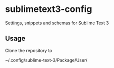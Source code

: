 sublimetext3-config
===================

Settings, snippets and schemas for Sublime Text 3

Usage
-----

Clone the repository to

  ~/.config/sublime-text-3/Package/User/
